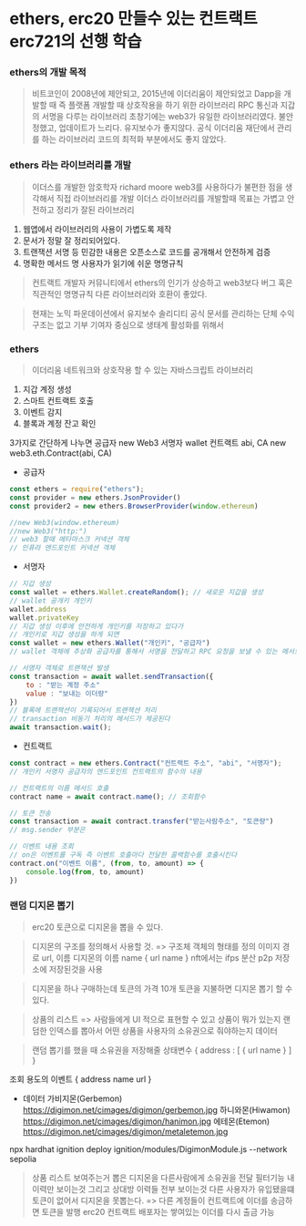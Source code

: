 # ethers, erc20 만들수 있는 컨트랙트 erc721의 선행 학습

### ethers의 개발 목적
> 비트코인이 2008년에 제안되고, 2015년에 이더리움이 제안되었고 Dapp을 개발할 때 즉 플랫폼 개발할 때 상호작용을 하기 위한 라이브러리 RPC 통신과 지갑의 서명을 다루는 라이브러리
> 초창기에는 web3가 유일한 라이브러리였다. 불안정했고, 업데이트가 느리다. 유지보수가 좋지않다. 
> 공식 이더리움 재단에서 관리를 하는 라이브러리 코드의 최적화 부분에서도 좋지 않았다.

### ethers 라는 라이브러리를 개발
> 이더스를 개발한 암호학자 richard moore
> web3를 사용하다가 불편한 점을 생각해서 직접 라이브러리를 개발
> 이더스 라이브러리를 개발할때 목표는 가볍고 안전하고 정리가 잘된 라이브러리
1. 웹앱에서 라이브러리의 사용이 가볍도록 제작
2. 문서가 정말 잘 정리되어있다.
3. 트랜잭션 서명 등 민감한 내용은 오픈소스로 코드를 공개해서 안전하게 검증
4. 명확한 메서드 명 사용자가 읽기에 쉬운 명명규칙
> 컨트랙트 개발자 커뮤니티에서 ethers의 인기가 상승하고 web3보다 버그 혹은 직관적인 명명규칙
> 다른 라이브러리와 호환이 좋았다.

> 현재는 노믹 파운데이션에서 유지보수 솔리디티 공식 문서를 관리하는 단체
> 수익구조는 없고 기부 기여자 중심으로 생태계 활성화를 위해서 

### ethers
> 이더리움 네트워크와 상호작용 할 수 있는 자바스크립트 라이브러리
1. 지갑 계정 생성
2. 스마트 컨트랙트 호출
3. 이벤트 감지
4. 블록과 계정 잔고 확인 

3가지로 간단하게 나누면
공급자 new Web3
서명자 wallet 
컨트랙트 abi, CA new web3.eth.Contract(abi, CA)

- 공급자
```js
const ethers = require("ethers");
const provider = new ethers.JsonProvider()
const provider2 = new ethers.BrowserProvider(window.ethereum)

//new Web3(window.ethereum)
//new Web3("http:")
// web3 할때 메타마스크 커넥션 객체
// 인퓨라 엔드포인트 커넥션 객체
```

- 서명자
```js
// 지갑 생성
const wallet = ethers.Wallet.createRandom(); // 새로운 지갑을 생성
// wallet 공개키 개인키
wallet.address
wallet.privateKey
// 지갑 생성 이후에 안전하게 개인키를 저장하고 있다가
// 개인키로 지갑 생성을 하게 되면
const wallet = new ethers.Wallet("개인키", "공급자")
// wallet 객체에 추상화 공급자를 통해서 서명을 전달하고 RPC 요청을 보낼 수 있는 메서드가 포함된 객체

// 서명자 객체로 트랜잭션 발생
const transaction = await wallet.sendTransaction({
    to : "받는 계정 주소"
    value : "보내는 이더량"
})
// 블록에 트랜잭션이 기록되어서 트랜잭션 처리 
// transaction 비동기 처리의 메서드가 제공된다
await transaction.wait();

```

- 컨트랙트
```js
const contract = new ethers.Contract("컨트랙트 주소", "abi", "서명자");
// 개인키 서명자 공급자의 엔드포인트 컨트랙트의 함수의 내용

// 컨트랙트의 이름 메서드 호출
contract name = await contract.name(); // 조회함수

// 토큰 전송
const transaction = await contract.transfer("받는사람주소", "토큰량")
// msg.sender 부분은 

// 이벤트 내용 조회
// on은 이벤트를 구독 즉 이벤트 호출마다 전달한 콜백함수를 호출시킨다
contract.on("이벤트 이름", (from, to, amount) => {
    console.log(from, to, amount)
}) 
```

### 랜덤 디지몬 뽑기
> erc20 토큰으로 디지몬을 뽑을 수 있다.

> 디지몬의 구조를 정의해서 사용할 것. => 구조체 객체의 형태를 정의
> 이미지 경로 url, 이름 디지몬의 이름 name 
{
    url
    name
}
nft에서는 ifps 분산 p2p 저장소에 저장된것을 사용

> 디지몬을 하나 구매하는데 토큰의 가격
> 10개 토큰을 지불하면 디지몬 뽑기 할 수 있다.

> 상품의 리스트 => 사람들에게 UI 적으로 표현할 수 있고 상품이 뭐가 있는지 랜덤한 인덱스를 뽑아서 어떤 상품을 사용자의 소유권으로 줘야하는지 데이터 

> 랜덤 뽑기를 했을 때 소유권을 저장해줄 상태변수
{
    address : [
        {
            url
            name
        }
    ]
}

조회 용도의 이벤트
{
    address
    name
    url
}

- 데이터 
가비지몬(Gerbemon) https://digimon.net/cimages/digimon/gerbemon.jpg
하니와몬(Hiwamon) https://digimon.net/cimages/digimon/hanimon.jpg
에테몬(Etemon) https://digimon.net/cimages/digimon/metaletemon.jpg

npx hardhat ignition deploy ignition/modules/DigimonModule.js --network sepolia

> 상품 리스트 보여주는거
> 뽑은 디지몬을 다른사람에게 소유권을 전달
> 필터기능 내 이력만 보이는것 그리고 상대방 이력들 전부 보이는것
> 다른 사용자가 유입됐을떄 토큰이 없어서 디지몬을 못뽑는다. => 다른 계정들이 컨트랙트에 이더를 송금하면 토큰을 발행 erc20
> 컨트랙트 배포자는 쌓여있는 이더를 다시 출금 가능 